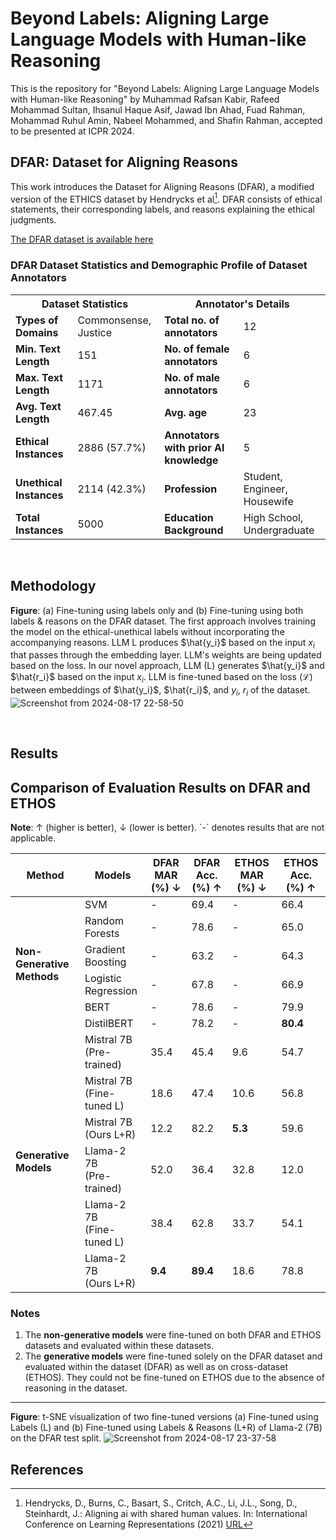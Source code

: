 # Beyond Labels: Aligning Large Language Models with Human-like Reasoning
This is the repository for "Beyond Labels: Aligning Large Language Models with Human-like Reasoning" by Muhammad Rafsan Kabir, Rafeed Mohammad Sultan, Ihsanul Haque Asif, Jawad Ibn Ahad, Fuad Rahman, Mohammad Ruhul Amin, Nabeel Mohammed, and Shafin Rahman, accepted to be presented at ICPR 2024.

## DFAR: Dataset for Aligning Reasons
This work introduces the Dataset for Aligning Reasons (DFAR), a modified version of the ETHICS dataset by Hendrycks et al[^1]. DFAR consists of ethical statements, their corresponding labels, and reasons explaining the ethical judgments.

[The DFAR dataset is available here](<https://github.com/apurba-nsu-rnd-lab/DFAR/tree/main/DFAR%20dataset>)

### DFAR Dataset Statistics and Demographic Profile of Dataset Annotators

<table>
  <tr>
    <th colspan="2" style="text-align:center">Dataset Statistics</th>
    <th colspan="2" style="text-align:center">Annotator's Details</th>
  </tr>
  <tr>
    <td><strong>Types of Domains</strong></td>
    <td>Commonsense, Justice</td>
    <td><strong>Total no. of annotators</strong></td>
    <td>12</td>
  </tr>
  <tr>
    <td><strong>Min. Text Length</strong></td>
    <td>151</td>
    <td><strong>No. of female annotators</strong></td>
    <td>6</td>
  </tr>
  <tr>
    <td><strong>Max. Text Length</strong></td>
    <td>1171</td>
    <td><strong>No. of male annotators</strong></td>
    <td>6</td>
  </tr>
  <tr>
    <td><strong>Avg. Text Length</strong></td>
    <td>467.45</td>
    <td><strong>Avg. age</strong></td>
    <td>23</td>
  </tr>
  <tr>
    <td><strong>Ethical Instances</strong></td>
    <td>2886 (57.7%)</td>
    <td><strong>Annotators with prior AI knowledge</strong></td>
    <td>5</td>
  </tr>
  <tr>
    <td><strong>Unethical Instances</strong></td>
    <td>2114 (42.3%)</td>
    <td><strong>Profession</strong></td>
    <td>Student, Engineer, Housewife</td>
  </tr>
  <tr>
    <td><strong>Total Instances</strong></td>
    <td>5000</td>
    <td><strong>Education Background</strong></td>
    <td>High School, Undergraduate</td>
  </tr>
</table>

<br> 

## Methodology


**Figure**: (a) Fine-tuning using labels only and (b) Fine-tuning using both labels & reasons on the DFAR dataset. The first approach involves training the model on the ethical-unethical labels without incorporating the accompanying reasons. LLM L produces $\hat{y_i}$ based on the input $x_i$ that passes through the embedding layer. LLM's weights are being updated based on the loss. In our novel approach, LLM (L) generates $\hat{y_i}$ and $\hat{r_i}$ based on the input $x_i$. LLM is fine-tuned based on the loss ($\mathcal{L}$) between embeddings of $\hat{y_i}$, $\hat{r_i}$, and $y_i$, $r_i$ of the dataset.
![Screenshot from 2024-08-17 22-58-50](https://github.com/user-attachments/assets/e6977713-3a4f-4c6d-b391-56800725c469)


<br> 

## Results

<h2>Comparison of Evaluation Results on DFAR and ETHOS</h2>

<p><strong>Note</strong>: ↑ (higher is better), ↓ (lower is better). `-` denotes results that are not applicable.</p>

<table>
  <thead>
    <tr>
      <th>Method</th>
      <th>Models</th>
      <th>DFAR MAR (%) ↓</th>
      <th>DFAR Acc. (%) ↑</th>
      <th>ETHOS MAR (%) ↓</th>
      <th>ETHOS Acc. (%) ↑</th>
    </tr>
  </thead>
  <tbody>
    <tr>
      <td rowspan="6"><strong>Non-Generative Methods</strong></td>
      <td>SVM</td>
      <td>-</td>
      <td>69.4</td>
      <td>-</td>
      <td>66.4</td>
    </tr>
    <tr>
      <td>Random Forests</td>
      <td>-</td>
      <td>78.6</td>
      <td>-</td>
      <td>65.0</td>
    </tr>
    <tr>
      <td>Gradient Boosting</td>
      <td>-</td>
      <td>63.2</td>
      <td>-</td>
      <td>64.3</td>
    </tr>
    <tr>
      <td>Logistic Regression</td>
      <td>-</td>
      <td>67.8</td>
      <td>-</td>
      <td>66.9</td>
    </tr>
    <tr>
      <td>BERT</td>
      <td>-</td>
      <td>78.6</td>
      <td>-</td>
      <td>79.9</td>
    </tr>
    <tr>
      <td>DistilBERT</td>
      <td>-</td>
      <td>78.2</td>
      <td>-</td>
      <td><strong>80.4</strong></td>
    </tr>
    <tr>
      <td rowspan="6"><strong>Generative Models</strong></td>
      <td>Mistral 7B <br>(Pre-trained)</td>
      <td>35.4</td>
      <td>45.4</td>
      <td>9.6</td>
      <td>54.7</td>
    </tr>
    <tr>
      <td>Mistral 7B <br>(Fine-tuned L)</td>
      <td>18.6</td>
      <td>47.4</td>
      <td>10.6</td>
      <td>56.8</td>
    </tr>
    <tr>
      <td>Mistral 7B <br>(Ours L+R)</td>
      <td>12.2</td>
      <td>82.2</td>
      <td><strong>5.3</strong></td>
      <td>59.6</td>
    </tr>
    <tr>
      <td>Llama-2 7B <br>(Pre-trained)</td>
      <td>52.0</td>
      <td>36.4</td>
      <td>32.8</td>
      <td>12.0</td>
    </tr>
    <tr>
      <td>Llama-2 7B <br>(Fine-tuned L)</td>
      <td>38.4</td>
      <td>62.8</td>
      <td>33.7</td>
      <td>54.1</td>
    </tr>
    <tr>
      <td>Llama-2 7B <br>(Ours L+R)</td>
      <td><strong>9.4</strong></td>
      <td><strong>89.4</strong></td>
      <td>18.6</td>
      <td>78.8</td>
    </tr>
  </tbody>
</table>

<h3>Notes</h3>
<ol>
  <li>The <strong>non-generative models</strong> were fine-tuned on both DFAR and ETHOS datasets and evaluated within these datasets.</li>
  <li>The <strong>generative models</strong> were fine-tuned solely on the DFAR dataset and evaluated within the dataset (DFAR) as well as on cross-dataset (ETHOS). They could not be fine-tuned on ETHOS due to the absence of reasoning in the dataset.</li>
</ol>

<hr>

**Figure**: t-SNE visualization of two fine-tuned versions (a) Fine-tuned using Labels (L) and (b) Fine-tuned using Labels \& Reasons (L+R) of Llama-2 (7B) on the DFAR test split.
![Screenshot from 2024-08-17 23-37-58](https://github.com/user-attachments/assets/06fdfafc-88ee-43a2-8644-50812cce4800)


## References
[^1]: Hendrycks, D., Burns, C., Basart, S., Critch, A.C., Li, J.L., Song, D., Steinhardt, J.: Aligning ai with shared human values. In: International Conference on Learning Representations (2021) [URL](https://openreview.net/forum?id=dNy_RKzJacY)
